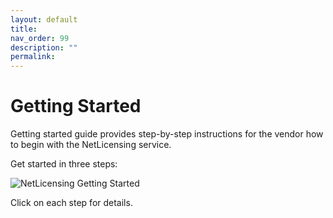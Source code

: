 ```yaml
---
layout: default
title:
nav_order: 99
description: ""
permalink:
---
```


Getting Started </span>
==============================================


Getting started guide provides step-by-step instructions for the vendor
how to begin with the NetLicensing service.

Get started in three steps:

![NetLicensing Getting Started](attachments/11010226/15171599.png)

Click on each step for details.
